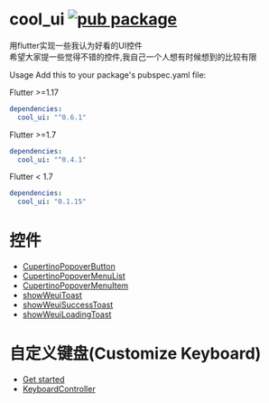 # cool_ui [![pub package](https://img.shields.io/pub/v/cool_ui.svg)](https://pub.dartlang.org/packages/cool_ui)

用flutter实现一些我认为好看的UI控件</br>
希望大家提一些觉得不错的控件,我自己一个人想有时候想到的比较有限


Usage Add this to your package's pubspec.yaml file: 

Flutter >=1.17
``` yaml
dependencies:
  cool_ui: "^0.6.1"
```

Flutter >=1.7
``` yaml
dependencies:
  cool_ui: "^0.4.1"
```

Flutter < 1.7
``` yaml
dependencies:
  cool_ui: "0.1.15"
```


# 控件

- [CupertinoPopoverButton](documents/popover.md#CupertinoPopoverButton)
- [CupertinoPopoverMenuList](documents/popover.md#CupertinoPopoverMenuList)
- [CupertinoPopoverMenuItem](documents/popover.md#CupertinoPopoverMenuItem)
- [showWeuiToast](documents/weui_toast.md#showWeuiToast)
- [showWeuiSuccessToast](documents/weui_toast.md#showWeuiSuccessToast)
- [showWeuiLoadingToast](documents/weui_toast.md#showWeuiLoadingToast)


# 自定义键盘(Customize Keyboard)

- [Get started](documents/custom_keyboard.md#Step1)
- [KeyboardController](documents/custom_keyboard.md#KeyboardController)
